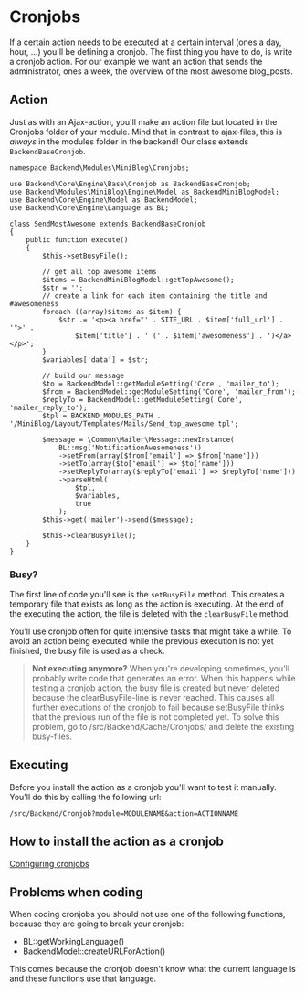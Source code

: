 # Cronjobs

If a certain action needs to be executed at a certain interval (ones a day, hour, …) you'll be defining a cronjob. The first thing you have to do, is write a cronjob action. For our example we want an action that sends the administrator, ones a week, the overview of the most awesome blog_posts.

## Action

Just as with an Ajax-action, you'll make an action file but located in the Cronjobs folder of your module. Mind that in contrast to ajax-files, this is *always* in the modules folder in the backend!
Our class extends `BackendBaseCronjob`.

```
namespace Backend\Modules\MiniBlog\Cronjobs;

use Backend\Core\Engine\Base\Cronjob as BackendBaseCronjob;
use Backend\Modules\MiniBlog\Engine\Model as BackendMiniBlogModel;
use Backend\Core\Engine\Model as BackendModel;
use Backend\Core\Engine\Language as BL;

class SendMostAwesome extends BackendBaseCronjob
{
    public function execute()
    {
        $this->setBusyFile();

        // get all top awesome items
        $items = BackendMiniBlogModel::getTopAwesome();
        $str = '';
        // create a link for each item containing the title and #awesomeness
        foreach ((array)$items as $item) {
            $str .= '<p><a href="' . SITE_URL . $item['full_url'] . '">' .
                $item['title'] . ' (' . $item['awesomeness'] . ')</a></p>';
        }
        $variables['data'] = $str;

        // build our message
        $to = BackendModel::getModuleSetting('Core', 'mailer_to');
        $from = BackendModel::getModuleSetting('Core', 'mailer_from');
        $replyTo = BackendModel::getModuleSetting('Core', 'mailer_reply_to');
        $tpl = BACKEND_MODULES_PATH . '/MiniBlog/Layout/Templates/Mails/Send_top_awesome.tpl';

        $message = \Common\Mailer\Message::newInstance(
            BL::msg('NotificationAwesomeness'))
            ->setFrom(array($from['email'] => $from['name']))
            ->setTo(array($to['email'] => $to['name']))
            ->setReplyTo(array($replyTo['email'] => $replyTo['name']))
            ->parseHtml(
                $tpl,
                $variables,
                true
            );
        $this->get('mailer')->send($message);

        $this->clearBusyFile();
    }
}
```

### Busy?

The first line of code you'll see is the `setBusyFile` method. This creates a temporary file that exists as long as the action is executing. At the end of the executing the action, the file is deleted with the `clearBusyFile` method.

You'll use cronjob often for quite intensive tasks that might take a while. To avoid an action being executed while the previous execution is not yet finished, the busy file is used as a check.

> **Not executing anymore?**
> When you're developing sometimes, you'll probably write code that generates an error. When this happens while testing a cronjob action, the busy file is created but never deleted because the clearBusyFile-line is never reached. This causes all further executions of the cronjob to fail because setBusyFile thinks that the previous run of the file is not completed yet.
>To solve this problem, go to /src/Backend/Cache/Cronjobs/ and delete the existing busy-files.

## Executing

Before you install the action as a cronjob you'll want to test it manually. You'll do this by calling the following url:

```
/src/Backend/Cronjob?module=MODULENAME&action=ACTIONNAME
```

## How to install the action as a cronjob

[Configuring cronjobs](../getting-started/configuring_cronjobs)

## Problems when coding

When coding cronjobs you should not use one of the following functions, because they are going to break your cronjob:
- BL::getWorkingLanguage()
- BackendModel::createURLForAction()

This comes because the cronjob doesn't know what the current language is and these functions use that language.
